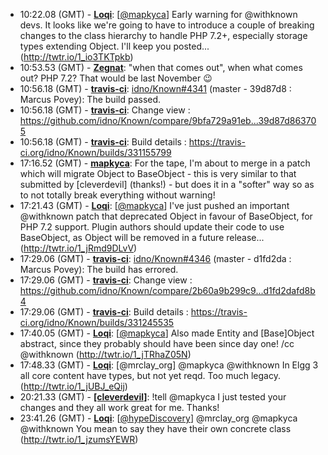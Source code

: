 * <a id="10:22.08">10:22.08 (GMT)</a> - __[Loqi](https://github.com/Loqi)__: [<a href="https://twitter.com/mapkyca">@mapkyca</a>] Early warning for @withknown devs. It looks like we're going to have to introduce a couple of breaking changes to the class hierarchy to handle PHP 7.2+, especially storage types extending Object. I'll keep you posted... (http://twtr.io/1_io3TKTpkb)
* <a id="10:53.53">10:53.53 (GMT)</a> - __[Zegnat](https://github.com/Zegnat)__: "when that comes out", when what comes out? PHP 7.2? That would be last November 😉
* <a id="10:56.18">10:56.18 (GMT)</a> - __[travis-ci](https://github.com/travis-ci)__: <a href="https://github.com/idno/Known/issues/4341">idno/Known#4341</a> (master - 39d87d8 : Marcus Povey): The build passed.
* <a id="10:56.18">10:56.18 (GMT)</a> - __[travis-ci](https://github.com/travis-ci)__: Change view : https://github.com/idno/Known/compare/9bfa729a91eb...39d87d863705
* <a id="10:56.18">10:56.18 (GMT)</a> - __[travis-ci](https://github.com/travis-ci)__: Build details : https://travis-ci.org/idno/Known/builds/331155799
* <a id="17:16.52">17:16.52 (GMT)</a> - __[mapkyca](https://github.com/mapkyca)__: For the tape, I'm about to merge in a patch which will migrate Object to BaseObject - this is very similar to that submitted by [cleverdevil] (thanks!) - but does it in a "softer" way so as to not totally break everything without warning!
* <a id="17:21.43">17:21.43 (GMT)</a> - __[Loqi](https://github.com/Loqi)__: [<a href="https://twitter.com/mapkyca">@mapkyca</a>] I've just pushed an important @withknown patch that deprecated Object in favour of BaseObject, for PHP 7.2 support. Plugin authors should update their code to use BaseObject, as Object will be removed in a future release... (http://twtr.io/1_jRmd9DLvV)
* <a id="17:29.06">17:29.06 (GMT)</a> - __[travis-ci](https://github.com/travis-ci)__: <a href="https://github.com/idno/Known/issues/4346">idno/Known#4346</a> (master - d1fd2da : Marcus Povey): The build has errored.
* <a id="17:29.06">17:29.06 (GMT)</a> - __[travis-ci](https://github.com/travis-ci)__: Change view : https://github.com/idno/Known/compare/2b60a9b299c9...d1fd2dafd8b4
* <a id="17:29.06">17:29.06 (GMT)</a> - __[travis-ci](https://github.com/travis-ci)__: Build details : https://travis-ci.org/idno/Known/builds/331245535
* <a id="17:40.05">17:40.05 (GMT)</a> - __[Loqi](https://github.com/Loqi)__: [<a href="https://twitter.com/mapkyca">@mapkyca</a>] Also made Entity and [Base]Object abstract, since they probably should have been since day one! /cc @withknown (http://twtr.io/1_jTRhaZ05N)
* <a id="17:48.33">17:48.33 (GMT)</a> - __[Loqi](https://github.com/Loqi)__: [@mrclay_org] @mapkyca @withknown In Elgg 3 all core content have types, but not yet reqd. Too much legacy. (http://twtr.io/1_jUBJ_eQij)
* <a id="20:21.33">20:21.33 (GMT)</a> - __[[cleverdevil]](https://github.com/[cleverdevil])__: !tell @mapkyca I just tested your changes and they all work great for me. Thanks!
* <a id="23:41.26">23:41.26 (GMT)</a> - __[Loqi](https://github.com/Loqi)__: [<a href="https://twitter.com/hypeDiscovery">@hypeDiscovery</a>] @mrclay_org @mapkyca @withknown You mean to say they have their own concrete class (http://twtr.io/1_jzumsYEWR)
